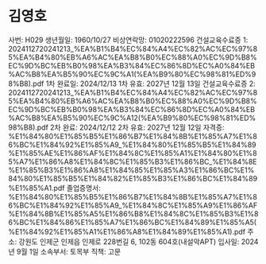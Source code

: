 # 김영호

사번: H029
생년월일: 1960/10/27
비상연락망: 01020222596
건설교육수료증 1: 2024112720241213_%EA%B1%B4%EC%84%A4%EC%82%AC%EC%97%85%EA%B4%80%EB%A6%AC%EA%B8%B0%EC%88%A0%EC%9D%B8%EC%9D%BC%EB%B0%98%EA%B3%84%EC%86%8D%EC%A0%84%EB%AC%B8%EA%B5%90%EC%9C%A1(%EA%B9%80%EC%98%81%ED%98%B8).pdf
1차 완료일: 2024/12/13
1차 유효: 2027년 12월 13일
건설교육수료증 2: 2024112720241213_%EA%B1%B4%EC%84%A4%EC%82%AC%EC%97%85%EA%B4%80%EB%A6%AC%EA%B8%B0%EC%88%A0%EC%9D%B8%EC%9D%BC%EB%B0%98%EA%B3%84%EC%86%8D%EC%A0%84%EB%AC%B8%EA%B5%90%EC%9C%A12(%EA%B9%80%EC%98%81%ED%98%B8).pdf
2차 완료: 2024/12/12
2차 유효: 2027년 12월 12일
자격증: %E1%84%80%E1%85%B5%E1%86%B7%E1%84%8B%E1%85%A7%E1%86%BC%E1%84%92%E1%85%A9_%E1%84%80%E1%85%B5%E1%84%89%E1%85%AE%E1%86%AF%E1%84%8C%E1%85%A1%E1%84%80%E1%85%A7%E1%86%A8%E1%84%8C%E1%85%B3%E1%86%BC_%E1%84%8E%E1%85%B3%E1%86%A8%E1%84%85%E1%85%A3%E1%86%BC%E1%84%80%E1%85%B5%E1%84%82%E1%85%B3%E1%86%BC%E1%84%89%E1%85%A1.pdf
졸업증명서: %E1%84%80%E1%85%B5%E1%86%B7%E1%84%8B%E1%85%A7%E1%86%BC%E1%84%92%E1%85%A9_%E1%84%8C%E1%85%A9%E1%86%AF%E1%84%8B%E1%85%A5%E1%86%B8%E1%84%8C%E1%85%B3%E1%86%BC%E1%84%86%E1%85%A7%E1%86%BC%E1%84%89%E1%85%A5(%E1%84%92%E1%85%A1%E1%86%A8%E1%84%89%E1%85%A1).pdf
주소: 강원도 인제군 인제읍 인제로 228번길 6, 102동 604호(내설악APT)
입사일: 2024년 9월 1일
소속부서: 토목부
직책: 고문
